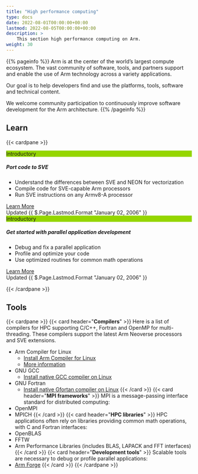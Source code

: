 ```yaml
---
title: "High performance computing"
type: docs
date: 2022-08-01T00:00:00+00:00
lastmod: 2022-08-05T00:00:00+00:00
description: >
    This section high performance computing on Arm.
weight: 30
---
```


{{% pageinfo %}}
Arm is at the center of the world’s largest compute ecosystem. The vast community of software, tools, and partners support and enable the use of Arm technology across a variety applications.

Our goal is to help developers find and use the platforms, tools, software and technical content.

We welcome community participation to continuously improve software development for the Arm architecture.
{{% /pageinfo %}}

## Learn
{{< cardpane >}}

<div class="card text-center">
  <div class="card-header" style="background-color:#95d600;">Introductory</div>
  <div class="card-body">
    <h5 class="card-title"> <b> Port code to SVE </b> </h5>
    <p class="card-text">
    <div style="text-align:left">
     <ul >
      <li>Understand the differences between SVE and NEON for vectorization</li>
      <li>Compile code for SVE-capable Arm processors</li>
      <li>Run SVE instructions on any Armv8-A processor</li>
     </ul>
    </div>
    </p>
    <a href="/hpc/port_to_sve" class="btn btn-primary">Learn More</a>
  </div>
  <div class="card-footer text-muted">Updated {{ $.Page.Lastmod.Format "January 02, 2006" }}</div>
</div>

<div class="card text-center">
  <div class="card-header" style="background-color:#95d600;">Introductory</div>
  <div class="card-body">
    <h5 class="card-title"> <b> Get started with parallel application development </b> </h5>
    <p class="card-text">
    <div style="text-align:left">
     <ul >
      <li>Debug and fix a parallel application</li>
      <li>Profile and optimize your code</li>
      <li>Use optimized routines for common math operations</li>
     </ul>
    </div>
    </p>
    <a href="/hpc/get_started_forge" class="btn btn-primary">Learn More</a>
  </div>
  <div class="card-footer text-muted">Updated {{ $.Page.Lastmod.Format "January 02, 2006" }}</div>
</div>

{{< /cardpane >}}

## Tools
{{< cardpane >}}
{{< card header="**Compilers**" >}}
Here is a list of compilers for HPC supporting C/C++, Fortran and OpenMP for multi-threading. These compilers support the latest Arm Neoverse processors and SVE extensions.
- Arm Compiler for Linux
    - [Install Arm Compiler for Linux](/compilers/install_acfl/)
    - [More information](https://developer.arm.com/Tools%20and%20Software/Arm%20Compiler%20for%20Linux)
- GNU GCC
    - [Install native GCC compiler on Linux](/compilers/install_ngcc/)
- GNU Fortran
    - [Install native Gfortan compiler on Linux](install_gfortran/)
{{< /card >}}
{{< card header="**MPI frameworks**" >}}
MPI is a message-passing interface standard for distributed computing:
- OpenMPI
- MPICH
{{< /card >}}
{{< card header="**HPC libraries**" >}}
HPC applications often rely on libraries providing common math operations, with C and Fortran interfaces: 
- OpenBLAS
- FFTW
- Arm Performance Libraries (includes BLAS, LAPACK and FFT interfaces)
{{< /card >}}
{{< card header="**Development tools**" >}}
Scalable tools are necessary to debug or profile parallel applications:
- [Arm Forge](get_started_forge)
{{< /card >}}
{{< /cardpane >}}